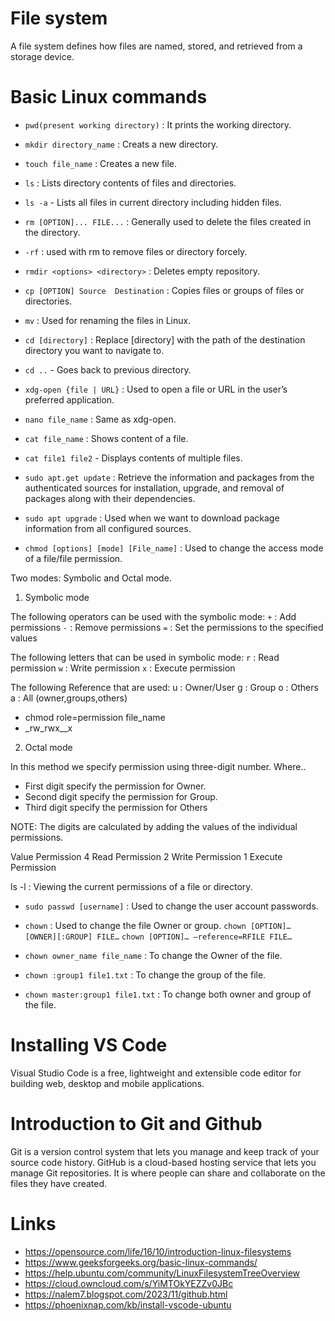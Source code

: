 # File system

A file system defines how files are named, stored, and retrieved from a storage device.


# Basic Linux commands

- `pwd(present working directory)` : It prints the working directory.

- `mkdir directory_name` : Creats a new directory.

- `touch file_name` : Creates a new file.

- `ls` : Lists directory contents of files and directories.

- `ls -a` - Lists all files in current directory including hidden files.

- `rm [OPTION]... FILE...` : Generally used to delete the files created in the directory.

- `-rf` : used with rm to remove files or directory forcely.

- `rmdir <options> <directory>` : Deletes empty repository.

- `cp [OPTION] Source  Destination` : Copies files or groups of files or directories.

- `mv` : Used for renaming the files in Linux.

- `cd [directory]` : Replace [directory] with the path of the destination directory you want to navigate to.

- `cd ..` - Goes back to previous directory.

- `xdg-open {file | URL}` : Used to open a file or URL in the user’s preferred application.

- `nano file_name` : Same as xdg-open.

- `cat file_name` : Shows content of a file.

- `cat file1 file2` - Displays contents of multiple files.

- `sudo apt.get update` : Retrieve the information and packages from the authenticated sources for installation, upgrade, and removal of packages along with their dependencies.

- `sudo apt upgrade` : Used when we want to download package information from all configured sources.

- `chmod [options] [mode] [File_name]` : Used to change the access mode of a file/file permission. 

Two modes: Symbolic and Octal mode. 

1. Symbolic mode 

The following operators can be used with the symbolic mode:
 `+` : Add permissions
 `-` : Remove permissions
 `=` : Set the permissions to the specified values

The following letters that can be used in symbolic mode:
 `r` : Read permission
 `w` : Write permission
 `x` : Execute permission 

The following Reference that are used:
 u : Owner/User
 g : Group
 o : Others
 a : All (owner,groups,others)

 - chmod role=permission file_name
 - _rw_rwx__x

2. Octal mode

In this method we specify permission using three-digit number. Where..

- First digit specify the permission for Owner.
- Second digit specify the permission for Group. 
- Third digit specify the permission for Others

NOTE: The digits are calculated by adding the values of the individual permissions.

Value	Permission
 4	   Read Permission
 2	   Write Permission
 1	   Execute Permission

ls -l :  Viewing the current permissions of a file or directory.

- `sudo passwd [username]` : Used to change the user account passwords. 
 
- `chown` : Used to change the file Owner or group.
`chown [OPTION]… [OWNER][:GROUP] FILE…`
`chown [OPTION]… –reference=RFILE FILE…`

- `chown owner_name file_name` : To change the Owner of the file.

- `chown :group1 file1.txt` : To change the group of the file.

- `chown master:group1 file1.txt` : To change both owner and group of the file.

# Installing VS Code

Visual Studio Code is a free, lightweight and extensible code editor for building web, desktop and mobile applications.

# Introduction to Git and Github

Git is a version control system that lets you manage and keep track of your source code history.
GitHub is a cloud-based hosting service that lets you manage Git repositories. It is where people can share and collaborate on the files they have created.

# Links

- https://opensource.com/life/16/10/introduction-linux-filesystems
- https://www.geeksforgeeks.org/basic-linux-commands/
- https://help.ubuntu.com/community/LinuxFilesystemTreeOverview
- https://cloud.owncloud.com/s/YiMTOkYEZZv0JBc
- https://nalem7.blogspot.com/2023/11/github.html
- https://phoenixnap.com/kb/install-vscode-ubuntu